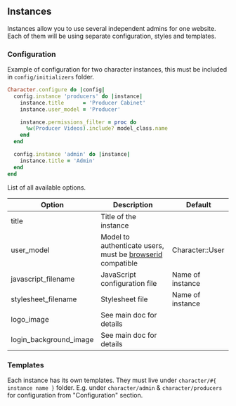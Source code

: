 ## Instances

Instances allow you to use several independent admins for one website. Each of them will be using separate configuration, styles and templates.

### Configuration

Example of configuration for two character instances, this must be included in `config/initializers` folder.

```ruby
Character.configure do |config|
  config.instance 'producers' do |instance|
    instance.title      = 'Producer Cabinet'
    instance.user_model = 'Producer'

    instance.permissions_filter = proc do
      %w(Producer Videos).include? model_class.name
    end
  end

  config.instance 'admin' do |instance|
    instance.title = 'Admin'
  end
end
```

List of all available options.

| Option                   | Description                   | Default   |
| ------------------------ | ----------------------------- | --------- |
| title                    | Title of the instance         |           |
| user_model               | Model to authenticate users, must be [browserid](https://github.com/alexkravets/browserid-auth-rails) compatible | Character::User |
| javascript_filename      | JavaScript configuration file | Name of instance |
| stylesheet_filename      | Stylesheet file               | Name of instance |
| logo_image               | See main doc for details      |           |
| login_background_image   | See main doc for details      |           |

### Templates

Each instance has its own templates. They must live under `character/#{ instance name }` folder. E.g. under `character/admin` & `character/producers` for configuration from "Configuration" section.